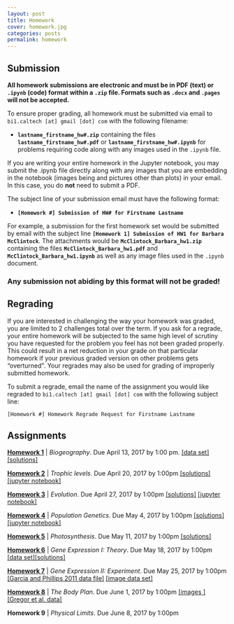 ```yaml
---
layout: post
title: Homework
cover: homework.jpg
categories: posts
permalink: homework
---
```


## Submission
**All homework submissions are electronic and must be
in PDF (text) or `.ipynb` (code) format **within a `.zip` file**. Formats such as `.docx` and `.pages`
will not be accepted.**

To ensure proper grading, all homework must be submitted via email to `bi1.caltech [at] gmail [dot] com` with the following filename:

  * **`lastname_firstname_hw#.zip`** containing the files **`lastname_firstname_hw#.pdf`** or **`lastname_firstname_hw#.ipynb`** for
  problems requiring code along with any images used in the `.ipynb` file.


If you are writing your entire homework in the Jupyter notebook, you may submit the .ipynb file directly along with any images that you are embedding in the notebook (images being and pictures other than plots) in your email. In this case, you do **not** need to submit a PDF.

The subject line of your submission email must have the following format:

  * **`[Homework #] Submission of HW# for Firstname Lastname`**

For example, a submission for the first homework set would be submitted by
email with the subject line **`[Homework 1] Submission of HW1 for Barbara
McClintock`**. The attachments would be **`McClintock_Barbara_hw1.zip`** containing the files **`McClintock_Barbara_hw1.pdf`** and
**`McClintock_Barbara_hw1.ipynb`** as well as any image files used in the `.ipynb` document.

### **Any submission not abiding by this format will not be graded!**

## Regrading

If you are interested in challenging the way your homework was graded, you are limited to 2 challenges total over the term. If you ask for a regrade, your entire homework will be subjected to the same high level of scrutiny you have requested for the problem you feel has not been graded properly.  This could result in a net reduction in your grade on that particular homework if your previous graded version on other problems gets “overturned". Your regrades may also be used for grading of improperly submitted homework.

To submit a regrade, email the name of the assignment you would like regraded  to `bi1.caltech [at] gmail [dot] com` with the following subject line:

`[Homework #] Homework Regrade Request for Firstname Lastname`



## Assignments
 **[Homework 1](http://www.rpgroup.caltech.edu/courses/bi1_2017/homework/hw1_biogeography_Sp2017.pdf)** \| *Biogeography*. Due April 13, 2017  by 1:00 pm. [\[data set\]](http://www.rpgroup.caltech.edu/courses/bi1_2017/data/hw1_dataset.zip)[\[solutions\]](http://www.rpgroup.caltech.edu/courses/bi1_2017/protected/hw1_biogeography_solutions_Sp2017.pdf)

 **[Homework 2](http://www.rpgroup.caltech.edu/courses/bi1_2017/homework/hw2_trophic_cascades_Sp2017.pdf)** \| *Trophic levels.* Due April 20, 2017  by 1:00pm
[\[solutions\]](http://www.rpgroup.caltech.edu/courses/bi1_2017/protected/hw2_trophic_cascades_solutions_Sp2017.pdf)[\[jupyter notebook\]](http://www.rpgroup.caltech.edu/courses/bi1_2017/protected/hw2_trophic_cascades_solutions_jupyter_notebook_Sp2017.html)


 **[Homework 3](http://www.rpgroup.caltech.edu/courses/bi1_2017/homework/hw3_evolution_Sp2017.pdf)** \| *Evolution*. Due April 27, 2017  by 1:00pm [\[solutions\]](http://www.rpgroup.caltech.edu/courses/bi1_2017/protected/hw3_evolution_solutions_Sp2017.pdf) [\[jupyter notebook\]](http://www.rpgroup.caltech.edu/courses/bi1_2017/protected/hw3_evolution_solution_jupyter_notebook_Sp2017.html)

 **[Homework 4](http://www.rpgroup.caltech.edu/courses/bi1_2017/homework/hw4_pop_gen_Sp2017.pdf)** \| *Population Genetics.* Due May 4, 2017  by 1:00pm [\[solutions\]](http://www.rpgroup.caltech.edu/courses/bi1_2017/protected/hw4_pop_gen_solutions_Sp2017.pdf) [\[jupyter notebook\]](http://www.rpgroup.caltech.edu/courses/bi1_2017/protected/hw4_pop_gen_code_solutions_Sp2017.html)

 **[Homework 5](http://www.rpgroup.caltech.edu/courses/bi1_2017/homework/hw5_photosynthesis_Sp2017.pdf)** \| *Photosynthesis*. Due May 11, 2017  by 1:00pm [\[solutions\]](http://www.rpgroup.caltech.edu/courses/bi1_2017/protected/hw5_photosynthesis_solutions_Sp2017.pdf)

 **[Homework 6](http://www.rpgroup.caltech.edu/courses/bi1_2017/homework/hw6_gene_regulation_1.pdf)** \| *Gene Expression I: Theory*. Due May 18, 2017  by 1:00pm [\[data set\]](http://www.rpgroup.caltech.edu/courses/bi1_2017/data/RNAP_matrix.txt)[\[solutions\]](http://www.rpgroup.caltech.edu/courses/bi1_2017/protected/hw6_gene_regulation_1_solutions.pdf)

 **[Homework 7](http://www.rpgroup.caltech.edu/courses/bi1_2017/homework/hw7_gene_regulation_2.pdf)** \| *Gene Expression II: Experiment*. Due May 25, 2017  by 1:00pm [\[Garcia and Phillips 2011 data file\]](http://www.rpgroup.caltech.edu/courses/bi1_2017/data/lacZ_titration_data.csv) [\[image data set\]](http://www.rpgroup.caltech.edu/courses/bi1_2017/data/lacI_titration.zip)

**[Homework 8](http://www.rpgroup.caltech.edu/courses/bi1_2017/homework/hw8_body_plan_Sp2017.pdf)** \| *The Body Plan*. Due June 1, 2017  by 1:00pm [\[images \]](http://www.rpgroup.caltech.edu/courses/bi1_2017/data/drosophila_data.zip) [\[Gregor et al. data\]](http://www.rpgroup.caltech.edu/courses/bi1_2017/data/gregor_data.csv)

 **Homework 9** \| *Physical Limits*. Due June 8, 2017  by 1:00pm
